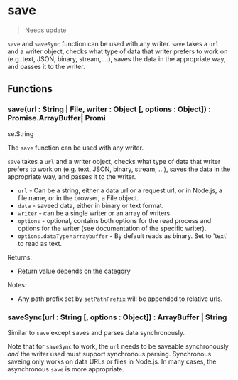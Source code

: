 # save

> Needs update

`save` and `saveSync` function can be used with any writer. `save` takes a `url` and a writer object, checks what type of data that writer prefers to work on (e.g. text, JSON, binary, stream, ...), saves the data in the appropriate way, and passes it to the writer.

## Functions

### save(url : String | File, writer : Object [, options : Object]) : Promise.ArrayBuffer| Promi
se.String

The `save` function can be used with any writer.

`save` takes a `url` and a writer object, checks what type of data that writer prefers to work on (e.g. text, JSON, binary, stream, ...), saves the data in the appropriate way, and passes it to the writer.

- `url` - Can be a string, either a data url or a request url, or in Node.js, a file name, or in the browser, a File object.
- `data` - saveed data, either in binary or text format.
- `writer` - can be a single writer or an array of writers.
- `options` - optional, contains both options for the read process and options for the writer (see documentation of the specific writer).
- `options.dataType`=`arraybuffer` - By default reads as binary. Set to 'text' to read as text.

Returns:

- Return value depends on the category

Notes:

- Any path prefix set by `setPathPrefix` will be appended to relative urls.

### saveSync(url : String [, options : Object]) : ArrayBuffer | String

Similar to `save` except saves and parses data synchronously.

Note that for `saveSync` to work, the `url` needs to be saveable synchronously _and_ the writer used must support synchronous parsing. Synchronous saveing only works on data URLs or files in Node.js. In many cases, the asynchronous `save` is more appropriate.
